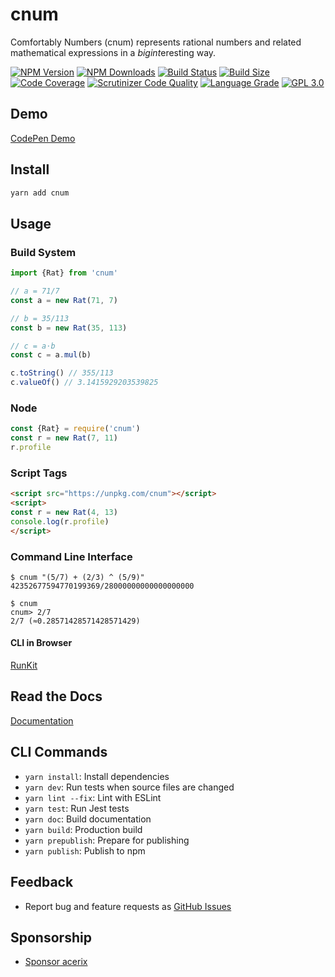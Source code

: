 # cnum

Comfortably Numbers (cnum) represents rational numbers and related mathematical expressions in a *bigint*eresting way.

[![NPM Version][npm-image]][npm-url]
[![NPM Downloads][downloads-image]][downloads-url]
[![Build Status][build-image]][build-url]
[![Build Size][size-image]][size-url]
[![Code Coverage][coverage-image]][coverage-url]
[![Scrutinizer Code Quality][scrutinizer-image]][scrutinizer-url]
[![Language Grade][lgtm-image]][lgtm-url]
[![GPL 3.0][license-image]](LICENSE)

## Demo

[CodePen Demo](https://codepen.io/acerix/pen/GRmvmYL?editors=0010)

## Install

```bash
yarn add cnum
```

## Usage

### Build System

```typescript
import {Rat} from 'cnum'

// a = 71/7
const a = new Rat(71, 7)

// b = 35/113
const b = new Rat(35, 113)

// c = a⋅b
const c = a.mul(b)

c.toString() // 355/113
c.valueOf() // 3.1415929203539825
```

### Node

```js
const {Rat} = require('cnum')
const r = new Rat(7, 11)
r.profile
```

### Script Tags

```html
<script src="https://unpkg.com/cnum"></script>
<script>
const r = new Rat(4, 13)
console.log(r.profile)
</script>
```

### Command Line Interface

```shellscript
$ cnum "(5/7) + (2/3) ^ (5/9)"
42352677594770199369/28000000000000000000

$ cnum
cnum> 2/7
2/7 (≈0.28571428571428571429)
```

#### CLI in Browser

[RunKit](https://npm.runkit.com/cnum)

## Read the Docs

[Documentation](https://acerix.github.io/cnum/)

## CLI Commands

*   `yarn install`: Install dependencies
*   `yarn dev`: Run tests when source files are changed
*   `yarn lint --fix`: Lint with ESLint
*   `yarn test`: Run Jest tests
*   `yarn doc`: Build documentation
*   `yarn build`: Production build
*   `yarn prepublish`: Prepare for publishing
*   `yarn publish`: Publish to npm

## Feedback

* Report bug and feature requests as [GitHub Issues](https://github.com/acerix/cnum/issues)

## Sponsorship

* [Sponsor acerix](https://github.com/sponsors/acerix)

[npm-image]: https://img.shields.io/npm/v/cnum.svg
[npm-url]: https://npmjs.org/package/cnum
[downloads-image]: https://img.shields.io/npm/dm/cnum.svg
[downloads-url]: https://npmjs.org/package/cnum
[build-image]: https://github.com/acerix/cnum/workflows/Test/badge.svg
[build-url]: https://github.com/acerix/cnum/actions?query=workflow%2ATest
[size-image]: https://badgen.net/bundlephobia/min/cnum
[size-url]: https://bundlephobia.com/result?p=cnum
[coverage-image]: https://scrutinizer-ci.com/g/acerix/cnum/badges/coverage.png?b=main
[coverage-url]: https://scrutinizer-ci.com/g/acerix/cnum/?branch=main
[scrutinizer-image]: https://scrutinizer-ci.com/g/acerix/cnum/badges/quality-score.png?b=main
[scrutinizer-url]: https://scrutinizer-ci.com/g/acerix/cnum/?branch=main
[lgtm-image]: https://img.shields.io/lgtm/alerts/g/acerix/cnum.svg
[lgtm-url]: https://lgtm.com/projects/g/acerix/cnum/
[license-image]: https://img.shields.io/npm/l/cnum.svg

